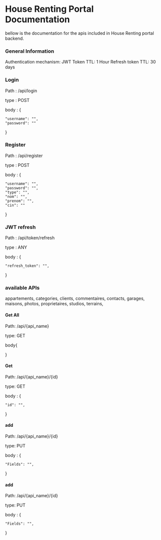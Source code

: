 # House Renting Portal Documentation 
bellow is the documentation for the apis included in House Renting portal backend.

### General Information
Authentication mechanism: JWT
Token TTL: 1 Hour
Refresh token TTL: 30 days 

### Login 
Path : /api/login

type : POST

body : {

    "username": "",
    "password": ""

}

### Register
Path : /api/register 

type : POST

body : {

    "username": "",
    "password": "",
    "type": "",
    "nom": "",
    "prenom": "",
    "cin": ""

}
### JWT refresh 
Path : /api/token/refresh

type : ANY

body : {

    "refresh_token": "",

}

### available APIs
appartements, categories, clients, commentaires, contacts, garages, maisons, photos, proprietaires, studios, terrains, 

#### Get All
Path: /api/{api_name}

type: GET

body{

}

#### Get  
Path: /api/{api_name}/{id}

type: GET

body : {

    "id": "",

}

#### add 
Path: /api/{api_name}/{id}

type: PUT

body : {

    "Fields": "",

}

#### add
Path: /api/{api_name}/{id}

type: PUT

body : {

    "Fields": "",

}